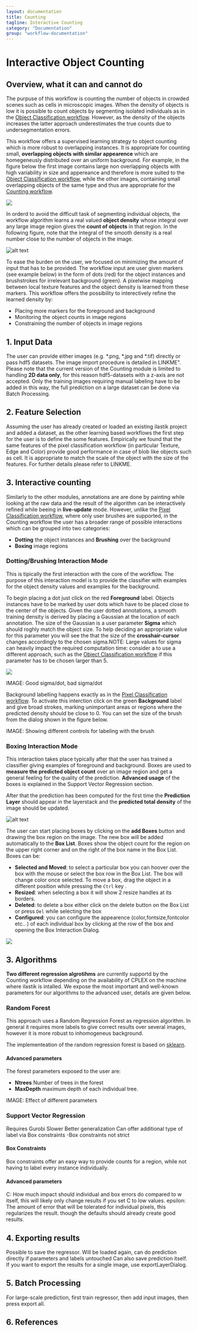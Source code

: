 ```yaml
---
layout: documentation
title: Counting
tagline: Interactive Counting
category: "Documentation"
group: "workflow-documentation"
---
```

# Interactive Object Counting
## Overview, what it can and cannot do

The purpuse of this workflow is counting the number of objects in crowded scenes such as cells in microscopic images. 
When the density of objects is low it is possible to count objects by segmenting isolated individuals as in the [Object Classification workflow](../objectClassification). However, as the density of the objects increases the latter approach underestimates the true counts due to undersegmentation errors. 

This workflow offers a supervised learning strategy to object counting which is more robust to overlapping instances. It is appropriate for counting small, **overlapping objects with similar appearence** which are homegeneusly distributed over an uniform background. For example, in the figure below the first image contains large non overlapping objects with high variability in size and appereance and therefore is more suited to the [Object Classification workflow](../objectClassification), while the other images, containing small overlapping objects of the same type and thus are appropriate for the [Counting workflow](./counting.html).




![](fig/whichdata2.png)

In orderd to avoid the difficult task of segmenting individual objects, the workflow algorithm learns a real valued **object density** whose integral over any large image region gives the **count of objects** in that region. In the following figure, note that the integral of the smooth density is a real number close to the number of objects in the image.

![alt text](fig/density_scheme2.png)

To ease the burden on the user, we focused on minimizing the amount of input that has to be provided. The workflow input are user given markers (see example below) in the form of dots (red) for the object instances and brushstrokes for irrelevant background (green). A pixelwise mapping between local texture features and the object density is learned from these markers. This workflow offers the possibility to interectively refine the learned density by:

* Placing more markers for the foreground and background 
* Monitoring the object counts in image regions
* Constraining the number of objects in image regions 


## 1. Input Data
The user can provide either images (e.g. \*.png, \*.jpg and \*.tif) directly or pass hdf5 datasets. The image import procedure is detailed in LINKME". Please note that the current version of the Counting module is limited to handling **2D data only**, for this reason hdf5-datasets with a z-axis are not accepted. Only the training images requiring manual labeling have to be added in this way, the full prediction on a large dataset can be done via Batch Processing.

## 2. Feature Selection
Assuming the user has already created or loaded an existing ilastik project and added a dataset, as the other learning based workflows the first step for the user is to define the some features. Empirically we found that the same features of the pixel classification workflow (in particular Texture, Edge and Color) provide good performance in case of blob like objects such as cell.
It is appropriate to match the scale of the object with the size of the features. For further details please refer to LINKME.

## 3. Interactive counting
Similarly to the other modules, annotations are are done by painting while looking at the raw data and the result of the algorithm can be interactively refined while beeing in **live-update** mode. However, unlike the [Pixel Classification workflow](../pixelClassification), where only user brushes are supported, in the Counting workflow the user has a broader range of possible interactions which can be grouped into two categories:

* **Dotting** the object instances and **Brushing** over the background 
* **Boxing** image regions


### Dotting/Brushing Interaction Mode
This is tipically the first interaction with the core of the workflow. The purpose of this interaction model is to provide the classifier with examples for the object density values and examples for the background. 

To begin placing a dot just click on the red **Foreground** label. Objects instances have to be marked by user dots which have to be placed close to the center of the objects. Given the user dotted annotations, a smooth training density is derived by placing a Gaussian at the location of each annotation. The size of the Gaussian is a user parameter **Sigma** which should roghly match the object size. To help deciding an appropriate value for this parameter you will see the that the size of the **crosshair-cursor** changes accordingly to the chosen sigma.NOTE: Large values for sigma can heavily impact the required computation time: consider a to use a different approach, such as the [Object Classification workflow](../objectClassification) if this parameter has to be chosen larger than 5.

![](fig/background_dotting_example.png)

IMAGE: Good sigma/dot, bad sigma/dot


Background labelling happens exactly as in the [Pixel Classification workflow](../pixelClassification). To activate this interction click on the green **Background** label and give broad strokes, marking unimportant areas or regions where the predicted density should be close to 0. You can set the size of the brush from the dialog shown in the figure below.

IMAGE: Showing different controls for labeling with the brush


### Boxing Interaction Mode
This interaction takes place typically after that the user has trained a classifier giving examples of foreground and background. Boxes are used to **measure the predicted object count** over an image region and get a general feeling for the quality of the prediction.
**Advanced usage** of the boxes is explained in the Support Vector Regression section.

After that the prediction has been computed for the first time the **Prediction Layer** should appear in the layerstack and the **predicted total density** of the image should be updated.

![alt text](fig/density2.png)


The user can start placing boxes by clicking on the **add Boxes** button and drawing the box region on the image. The new box will be added automatically to the **Box List**.
Boxes show the object count for the region on the upper right corner and on the right of the box name in the Box List.
Boxes can be:
* **Selected and Moved**: to select a particular box you can hoover over the box with the mouse or select the box row in the Box List. The box will change color once selected. To move a box, drag the object in a different position while pressing the `Ctrl` key .
* **Resized**: when selecting a box it will show 2 resize handles at its borders. 
* **Deleted**: to delete a box either click on the delete button on the Box List or press `Del` while selecting the box
* **Configured**: you can configure the appearence (color,fontsize,fontcolor etc.. ) of each individual box by clicking at the row of the box and opening the Box Interaction Dialog.


![](fig/res-box2.png)








## 3. Algorithms
**Two different regression algrotihms** are currently supportd by the Counting workflow depending on the availability of CPLEX on the machine where ilastik is intalled. We expose the most important and well-known parameters for our algorithms to the advanced user, details are given below. 

### Random Forest
This approach uses a Random Regression Forest as regression algorithm. 
In general it requires more labels to give correct results over several images, however it is more robust to inhomogeneus background.

The implementeation of the random regression forest is based on <a href = "http://scikit-learn.org/stable/"> sklearn</a>.
#### Advanced parameters
The forest parameters exposed to the user are:
* **Ntrees** Number of trees in the forest
* **MaxDepth** maximum depth of each individual tree.

IMAGE: Effect of different parameters

### Support Vector Regression
Requires Gurobi
Slower
Better generalization
Can offer additional type of label via Box constraints
-Box constraints not strict
#### Box Constraints
Box constraints offer an easy way to provide counts for a region, while not having to label every instance individually.

#### Advanced parameters
C: How much impact should individual and box errors do compared to w itself, this will likely only change results if you set C to low values.
epsilon: The amount of error that will be tolerated for individual pixels, this regularizes the result. 
though the defaults should already create good results.





## 4. Exporting results
Possible to save the regressor. Will be loaded again, can do prediction directly if parameters and labels untouched
Can also save prediction itself. If you want to export the results for a single image, use exportLayerDialog.



## 5. Batch Processing
For large-scale prediction, first train regressor, then add input images, then press export all.

## 6. References


